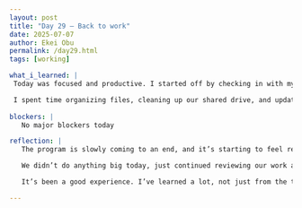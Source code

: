 ```yaml
---
layout: post
title: "Day 29 – Back to work"
date: 2025-07-07
author: Ekei Obu 
permalink: /day29.html
tags: [working]

what_i_learned: |
 Today was focused and productive. I started off by checking in with my team and going over some of the feedback we got from last week. We’re not presenting this week, so most of the day was spent refining our work and making  sure everything is moving in the right direction.

 I spent time organizing files, cleaning up our shared drive, and updating notes from our last meeting. I also helped brainstorm ideas for a few upcoming tasks and supported a teammate with some revisions they were working on.
 
blockers: |
   No major blockers today

reflection: |
   The program is slowly coming to an end, and it’s starting to feel real now. Today was one of those days where I could feel the shift—like we’re not in the middle of things anymore, but wrapping up.

   We didn’t do anything big today, just continued reviewing our work and making sure we’re on track. Even though we’re not presenting this week, I can tell everyone’s trying to finish strong.

   It’s been a good experience. I’ve learned a lot, not just from the tasks but from working with different people and seeing how everything comes together. I’m going to miss this when it’s over.

---
```

